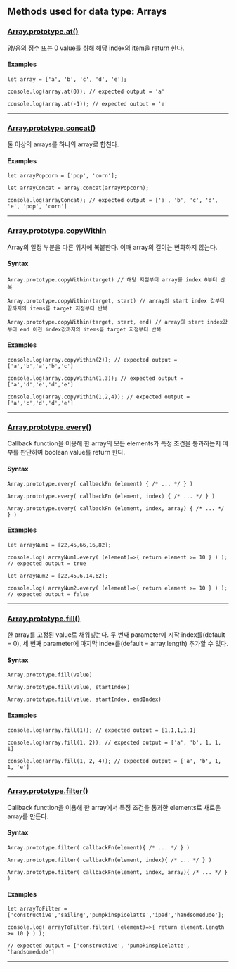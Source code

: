 ## Methods used for data type: Arrays

### [Array.prototype.at()](https://developer.mozilla.org/en-US/docs/Web/JavaScript/Reference/Global_Objects/Array/at, "mdn references")

양/음의 정수 또는 0 value를 취해 해당 index의 item을 return 한다.

#### Examples

`let array = ['a', 'b', 'c', 'd', 'e'];`

`console.log(array.at(0)); // expected output = 'a'`

`console.log(array.at(-1)); // expected output = 'e'`

---

### [Array.prototype.concat()](https://developer.mozilla.org/en-US/docs/Web/JavaScript/Reference/Global_Objects/Array/concat, "mdn references")

둘 이상의 arrays를 하나의 array로 합친다.

#### Examples

`let arrayPopcorn = ['pop', 'corn'];`

`let arrayConcat = array.concat(arrayPopcorn);`

`console.log(arrayConcat); // expected output = ['a', 'b', 'c', 'd', 'e', 'pop', 'corn']`

---

### [Array.prototype.copyWithin](https://developer.mozilla.org/en-US/docs/Web/JavaScript/Reference/Global_Objects/Array/copyWithin, "mdn references")

Array의 일정 부분을 다른 위치에 복붙한다. 이때 array의 길이는 변화하지 않는다.

#### Syntax

`Array.prototype.copyWithin(target) // 해당 지점부터 array를 index 0부터 반복`

`Array.prototype.copyWithin(target, start) // array의 start index 값부터 끝까지의 items를 target 지점부터 반복`

`Array.prototype.copyWithin(target, start, end) // array의 start index값부터 end 이전 index값까지의 items를 target 지점부터 반복`

#### Examples

`console.log(array.copyWithin(2)); // expected output = ['a','b','a','b','c']`

`console.log(array.copyWithin(1,3)); // expected output = ['a','d','e','d','e']`

`console.log(array.copyWithin(1,2,4)); // expected output = ['a','c','d','d','e']`

---

### [Array.prototype.every()](https://developer.mozilla.org/en-US/docs/Web/JavaScript/Reference/Global_Objects/Array/every, "mdn references")

Callback function을 이용해 한 array의 모든 elements가 특정 조건을 통과하는지 여부를 판단하여 boolean value를 return 한다.

#### Syntax

`Array.prototype.every( callbackFn (element) { /* ... */ } )`

`Array.prototype.every( callbackFn (element, index) { /* ... */ } )`

`Array.prototype.every( callbackFn (element, index, array) { /* ... */ } )`

#### Examples

`let arrayNum1 = [22,45,66,16,82];`

`console.log( arrayNum1.every( (element)=>{ return element >= 10 } ) ); // expected output = true`

`let arrayNum2 = [22,45,6,14,62];`

`console.log( arrayNum2.every( (element)=>{ return element >= 10 } ) ); // expected output = false`

---

### [Array.prototype.fill()](https://developer.mozilla.org/en-US/docs/Web/JavaScript/Reference/Global_Objects/Array/fill, "mdn references")

한 array를 고정된 value로 채워넣는다. 두 번째 parameter에 시작 index를(default = 0), 세 번째 parameter에 마지막 index를(default = array.length) 추가할 수 있다.

#### Syntax

`Array.prototype.fill(value)`

`Array.prototype.fill(value, startIndex)`

`Array.prototype.fill(value, startIndex, endIndex)`

#### Examples

`console.log(array.fill(1)); // expected output = [1,1,1,1,1]`

`console.log(array.fill(1, 2)); // expected output = ['a', 'b', 1, 1, 1]`

`console.log(array.fill(1, 2, 4)); // expected output = ['a', 'b', 1, 1, 'e']`

---

### [Array.prototype.filter()](https://developer.mozilla.org/en-US/docs/Web/JavaScript/Reference/Global_Objects/Array/filter, "mdn references")

Callback function을 이용해 한 array에서 특정 조건을 통과한 elements로 새로운 array를 만든다.

#### Syntax

`Array.prototype.filter( callbackFn(element){ /* ... */ } )`

`Array.prototype.filter( callbackFn(element, index){ /* ... */ } )`

`Array.prototype.filter( callbackFn(element, index, array){ /* ... */ } )`

#### Examples

`let arrayToFilter = ['constructive','sailing','pumpkinspicelatte','ipad','handsomedude'];`

`console.log( arrayToFilter.filter( (element)=>{ return element.length >= 10 } ) );`

`// expected output = ['constructive', 'pumpkinspicelatte', 'handsomedude']`

---

